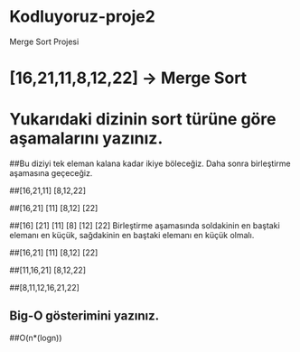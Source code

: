 # Kodluyoruz-proje2
Merge Sort Projesi
# [16,21,11,8,12,22] -> Merge Sort

# Yukarıdaki dizinin sort türüne göre aşamalarını yazınız.

##Bu diziyi tek eleman kalana kadar ikiye böleceğiz. Daha sonra birleştirme aşamasına geçeceğiz.

##[16,21,11]              [8,12,22]

##[16,21]  [11]           [8,12]  [22]

##[16]  [21]  [11]        [8]  [12]  [22]   Birleştirme aşamasında soldakinin en baştaki elemanı en küçük, sağdakinin en baştaki elemanı en küçük olmalı.

##[16,21]  [11]           [8,12]    [22]

##[11,16,21]              [8,12,22]

##[8,11,12,16,21,22]

## Big-O gösterimini yazınız.

##O(n*(logn))
